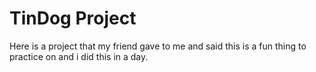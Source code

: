 # TinDog Project

Here is a project that my friend gave to me and said this is a fun thing to practice on and i did this in a day.
